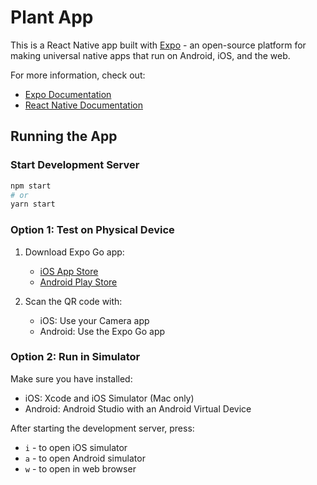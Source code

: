 # Plant App

This is a React Native app built with [Expo](https://expo.dev/) - an open-source platform for making universal native apps that run on Android, iOS, and the web.

For more information, check out:
- [Expo Documentation](https://docs.expo.dev/)
- [React Native Documentation](https://reactnative.dev/)

## Running the App

### Start Development Server

```bash
npm start
# or
yarn start
```

### Option 1: Test on Physical Device

1. Download Expo Go app:
   - [iOS App Store](https://apps.apple.com/app/expo-go/id982107779)
   - [Android Play Store](https://play.google.com/store/apps/details?id=host.exp.exponent)

2. Scan the QR code with:
   - iOS: Use your Camera app
   - Android: Use the Expo Go app

### Option 2: Run in Simulator

Make sure you have installed:
- iOS: Xcode and iOS Simulator (Mac only)
- Android: Android Studio with an Android Virtual Device

After starting the development server, press:
- `i` - to open iOS simulator
- `a` - to open Android simulator
- `w` - to open in web browser 